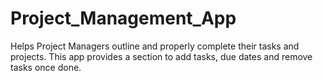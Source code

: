 # Project_Management_App
Helps Project Managers outline and properly complete their tasks and projects. This app provides a section to add tasks, due dates and remove tasks once done.
